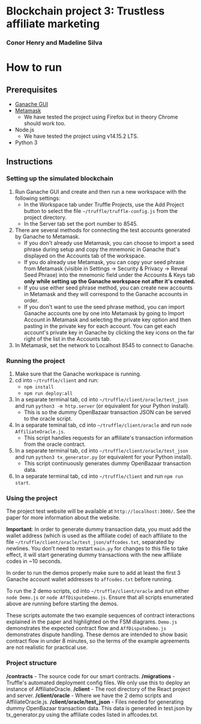 # Blockchain project 3: Trustless affiliate marketing
### Conor Henry and Madeline Silva

# How to run
## Prerequisites
- [Ganache GUI](https://www.trufflesuite.com/ganache)
- [Metamask](https://metamask.io/)
  - We have tested the project using Firefox but in theory Chrome should work too.
- Node.js
  - We have tested the project using v14.15.2 LTS.
- Python 3

## Instructions
### Setting up the simulated blockchain
1. Run Ganache GUI and create and then run a new workspace with the following settings:
    - In the Workspace tab under Truffle Projects, use the Add Project button to select the file `~/truffle/truffle-config.js` from the project directory.
    - In the Server tab set the port number to 8545.
2. There are several methods for connecting the test accounts generated by Ganache to Metamask.
    - If you don't already use Metamask, you can choose to import a seed phrase during setup and copy the mnemonic in Ganache that's displayed on the Accounts tab of the workspace.
    - If you do already use Metamask, you can copy your seed phrase from Metamask (visible in Settings -> Security & Privacy -> Reveal Seed Phrase) into the mnemonic field under the Accounts & Keys tab **only while setting up the Ganache workspace not after it's created.**
    - If you use either seed phrase method, you can create new accounts in Metamask and they will correspond to the Ganache accounts in order.
    - If you don't want to use the seed phrase method, you can import Ganache accounts one by one into Metamask by going to Import Account in Metamask and selecting the private key option and then pasting in the private key for each account. You can get each account's private key in Ganache by clicking the key icons on the far right of the list in the Accounts tab.  
3. In Metamask, set the network to Localhost 8545 to connect to Ganache. 

### Running the project
1. Make sure that the Ganache workspace is running.
2. cd into `~/truffle/client` and run:
    - `npm install`
    - `npm run deploy:all`
3. In a separate terminal tab, cd into `~/truffle/client/oracle/test_json` and run `python3 -m http.server` (or equivalent for your Python install).
    - This is so the dummy OpenBazaar transaction JSON can be served to the oracle script. 
4. In a separate teminal tab, cd into `~/truffle/client/oracle` and run `node AffiliateOracle.js`.
    - This script handles requests for an affiliate's transaction information from the oracle contract.
5. In a separate terminal tab, cd into `~/truffle/client/oracle/test_json` and run `python3 tx_generator.py` (or equivalent for your Python install).
    - This script continuously generates dummy OpenBazaar transaction data. 
6. In a separate terminal tab, cd into `~/truffle/client` and run `npm run start`.

### Using the project
The project test website will be available at `http://localhost:3000/`. See the paper for more information about the website. 

**Important**: In order to generate dummy transaction data, you must add the wallet address (which is used as the affiliate code) of each affiliate to the file `~/truffle/client/oracle/test_json/affcodes.txt`, separated by newlines. You don't need to restart `main.py` for changes to this file to take effect, it will start generating dummy transactions with the new affiliate codes in ~10 seconds.

In order to run the demos properly make sure to add at least the first 3 Ganache account wallet addresses to `affcodes.txt` before running.

To run the 2 demo scripts, cd into `~/truffle/client/oracle` and run either `node Demo.js` or `node AffDisputeDemo.js`. Ensure that all scripts enumerated above are running before starting the demos. 

These scripts automate the two example sequences of contract interactions explained in the paper and highlighted on the FSM diagrams. `Demo.js` demonstrates the expected contract flow and `AffDisputeDemo.js` demonstrates dispute handling. These demos are intended to show basic contract flow in under 8 minutes, so the terms of the example agreements are not realistic for practical use. 

### Project structure
**/contracts** - The source code for our smart contracts.
**/migrations** - Truffle's automated deployment config files. We only use this to deploy an instance of AffiliateOracle.
**/client** - The root directory of the React project and server.
**/client/oracle** - Where we have the 2 demo scripts and AffiliateOracle.js.
**/client/oracle/test_json** - Files needed for generating dummy OpenBazaar transaction data. This data is generated in test.json by tx_generator.py using the affiliate codes listed in affcodes.txt.